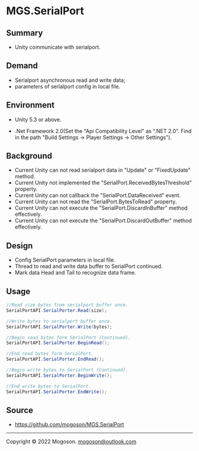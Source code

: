 # MGS.SerialPort

## Summary
- Unity communicate with serialport.

## Demand
- Serialport asynchronous read and write data; 
- parameters of serialport config in local file.

## Environment
- Unity 5.3 or above.

- .Net Framework 2.0(Set the "Api Compatibility Level" as ".NET 2.0". Find in the path
  "Build Settings -> Player Settings -> Other Settings").

## Background
- Current Unity can not read serialport data in "Update" or "FixedUpdate" method.
- Current Unity not implemented the "SerialPort.ReceivedBytesThreshold" property.
- Current Unity can not callback the "SerialPort.DataReceived" event.
- Current Unity can not read the "SerialPort.BytesToRead" property.
- Current Unity can not execute the "SerialPort.DiscardInBuffer" method effectively.
- Current Unity can not execute the "SerialPort.DiscardOutBuffer" method effectively.

## Design

- Config SerialPort parameters in local file.
- Thread to read and write data buffer to SerialPort continued.
- Mark data Head and Tail to recognize data frame.

## Usage

```C#
//Read size bytes from serialport buffer once.
SerialPortAPI.SerialPorter.Read(size);

//Write bytes to serialport buffer once.
SerialPortAPI.SerialPorter.Write(bytes);

//Begin read bytes form SerialPort (Continued).
SerialPortAPI.SerialPorter.BeginRead();

//End read bytes form SerialPort.
SerialPortAPI.SerialPorter.EndRead();

//Begin write bytes to SerialPort (Continued).
SerialPortAPI.SerialPorter.BeginWrite();

//End write bytes to SerialPort.
SerialPortAPI.SerialPorter.EndWrite();
```

## Source

- https://github.com/mogoson/MGS.SerialPort

------

Copyright © 2022 Mogoson.	mogoson@outlook.com